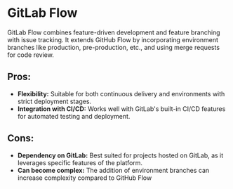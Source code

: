 # GitLab Flow
GitLab Flow combines feature-driven development and feature branching with issue tracking. It extends GitHub Flow by incorporating environment branches like production, pre-production, etc., and using merge requests for code review.

## Pros:

- **Flexibility:** Suitable for both continuous delivery and environments with strict deployment stages.
- **Integration with CI/CD:** Works well with GitLab's built-in CI/CD features for automated testing and deployment.

## Cons:

 - **Dependency on GitLab:** Best suited for projects hosted on GitLab, as it leverages specific features of the platform.
- **Can become complex:** The addition of environment branches can increase complexity compared to GitHub Flow